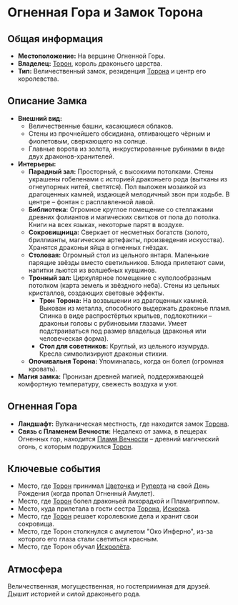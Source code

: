 # Огненная Гора и Замок Торона

## Общая информация
- **Местоположение:** На вершине Огненной Горы.
- **Владелец:** [Торон](characters/main_heroes/toron.md), король драконьего царства.
- **Тип:** Величественный замок, резиденция [Торона](characters/main_heroes/toron.md) и центр его королевства.

## Описание Замка
- **Внешний вид:**
    - Величественные башни, касающиеся облаков.
    - Стены из прочнейшего обсидиана, отливающего чёрным и фиолетовым, сверкающего на солнце.
    - Главные ворота из золота, инкрустированные рубинами в виде двух драконов-хранителей.
- **Интерьеры:**
    - **Парадный зал:** Просторный, с высокими потолками. Стены украшены гобеленами с историей драконьего рода (вытканы из огнеупорных нитей, светятся). Пол выложен мозаикой из драгоценных камней, издающей мелодичный звон при ходьбе. В центре – фонтан с расплавленной лавой.
    - **Библиотека:** Огромное круглое помещение со стеллажами древних фолиантов и магических свитков от пола до потолка. Книги на всех языках, некоторые парят в воздухе.
    - **Сокровищница:** Сверкает от несметных богатств (золото, бриллианты, магические артефакты, произведения искусства). Хранятся драконьи яйца в огненных гнёздах.
    - **Столовая:** Огромный стол из цельного янтаря. Маленькие парящие звёзды вместо светильников. Блюда прилетают сами, напитки льются из волшебных кувшинов.
    - **Тронный зал:** Циркулярное помещение с куполообразным потолком (карта земель и звёздного неба). Стены из цельных кристаллов, создающих световые эффекты.
        - **Трон Торона:** На возвышении из драгоценных камней. Выкован из металла, способного выдержать драконье пламя. Спинка в виде распростёртых крыльев, подлокотники – драконьи головы с рубиновыми глазами. Умеет подстраиваться под размер владельца (драконья или человеческая форма).
        - **Стол для советников:** Круглый, из цельного изумруда. Кресла символизируют драконьи стихии.
    - **Опочивальня Торона:** Упоминалась, когда он болел (огромная кровать).
- **Магия замка:** Пронизан древней магией, поддерживающей комфортную температуру, свежесть воздуха и уют.

## Огненная Гора
- **Ландшафт:** Вулканическая местность, где находится замок [Торона](characters/main_heroes/toron.md).
- **Связь с Пламенем Вечности:** Недалеко от замка, в пещерах Огненных гор, находится [Пламя Вечности](characters/friends_allies/plamya_vechnosti.md) – древний магический огонь, с которым подружился [Торон](characters/main_heroes/toron.md).

## Ключевые события
- Место, где [Торон](characters/main_heroes/toron.md) принимал [Цветочка](characters/main_heroes/cvetochek.md) и [Руперта](characters/main_heroes/rupert.md) на свой День Рождения (когда пропал Огненный Амулет).
- Место, где [Торон](characters/main_heroes/toron.md) болел драконьей лихорадкой и Пламегриппом.
- Место, куда прилетала в гости сестра [Торона](characters/main_heroes/toron.md), [Искорка](characters/relatives/iskorka_sestra_torona.md).
- Место, где [Торон](characters/main_heroes/toron.md) решает королевские дела и хранит свои сокровища.
- Место, где Торон столкнулся с амулетом "Око Инферно", из-за которого его глаза стали светиться красным.
- Место, где Торон обучал [Искролёта](characters/friends_allies/iskrolyot_drakon.md).

## Атмосфера
Величественная, могущественная, но гостеприимная для друзей. Дышит историей и силой драконьего рода.